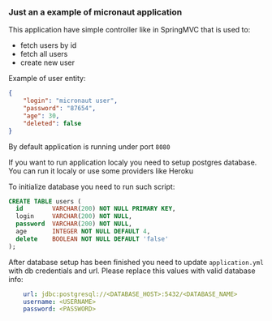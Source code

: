 ### Just an a example of micronaut application

This application have simple controller like in SpringMVC that is used to:
* fetch users by id 
* fetch all users
* create new user

Example of user entity:

```json
{
	"login": "micronaut user",
	"password": "87654",
	"age": 30,
	"deleted": false
}
```

By default application is running under port `8080`

If you want to run application localy you need to setup postgres database. 
You can run it localy or use some providers like Heroku

To initialize database you need to run such script:

```sql
CREATE TABLE users (
  id        VARCHAR(200) NOT NULL PRIMARY KEY,
  login     VARCHAR(200) NOT NULL,
  password  VARCHAR(200) NOT NULL,
  age       INTEGER NOT NULL DEFAULT 4,
  delete    BOOLEAN NOT NULL DEFAULT 'false'
);
```

After database setup has been finished you need to update `application.yml` with db credentials and url.
Please replace this values with valid database info:
```yaml
    url: jdbc:postgresql://<DATABASE_HOST>:5432/<DATABASE_NAME>
    username: <USERNAME>
    password: <PASSWORD>
```
